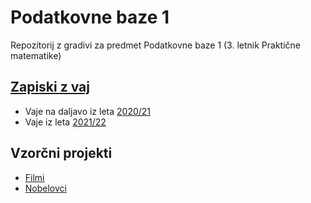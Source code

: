 # Podatkovne baze 1

Repozitorij z gradivi za predmet Podatkovne baze 1 (3. letnik Praktične matematike)

## [Zapiski z vaj](zapiski)

* Vaje na daljavo iz leta [2020/21](zapiski/2020-21)
* Vaje iz leta [2021/22](zapiski/2021-22)

## Vzorčni projekti

* [Filmi](projekt-filmi/)
* [Nobelovci](projekt-nobelovci/)
